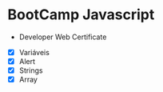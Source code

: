 # BootCamp Javascript

- Developer Web Certificate

- [x]  Variáveis
- [x]  Alert
- [x]  Strings
- [x]  Array

